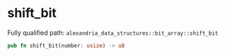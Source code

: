 # shift_bit

Fully qualified path: `alexandria_data_structures::bit_array::shift_bit`

```rust
pub fn shift_bit(number: usize) -> u8
```

